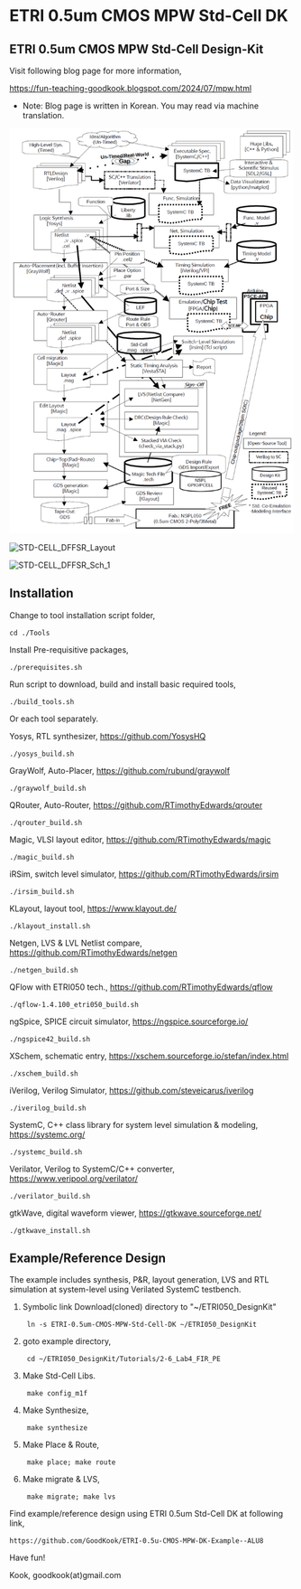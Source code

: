 # ETRI 0.5um CMOS MPW Std-Cell DK
ETRI 0.5um CMOS MPW Std-Cell Design-Kit
----------------------------------------

Visit following blog page for more information,

https://fun-teaching-goodkook.blogspot.com/2024/07/mpw.html

* Note: Blog page is written in Korean. You may read via machine translation.

![Design Kit Flow](https://github.com/GoodKook/ETRI-0.5um-CMOS-MPW-Std-Cell-DK/blob/main/OpenSource_DK_Flow.png)

![STD-CELL_DFFSR_Layout](https://github.com/GoodKook/ETRI-0.5um-CMOS-MPW-Std-Cell-DK/assets/162967523/c59015a0-d943-4486-bb6c-dc7de91065b1)

![STD-CELL_DFFSR_Sch_1](https://github.com/GoodKook/ETRI-0.5um-CMOS-MPW-Std-Cell-DK/assets/162967523/a6d93666-142b-40f1-a1db-4e1213d0392a)

Installation
------------

Change to tool installation script folder,

    cd ./Tools

Install Pre-requisitive packages,

    ./prerequisites.sh

Run script to download, build and install basic required tools,

    ./build_tools.sh

Or each tool separately.

Yosys, RTL synthesizer, https://github.com/YosysHQ

    ./yosys_build.sh
    
GrayWolf, Auto-Placer, https://github.com/rubund/graywolf

    ./graywolf_build.sh

QRouter, Auto-Router, https://github.com/RTimothyEdwards/qrouter

    ./qrouter_build.sh

Magic, VLSI layout editor, https://github.com/RTimothyEdwards/magic

    ./magic_build.sh

iRSim, switch level simulator, https://github.com/RTimothyEdwards/irsim

    ./irsim_build.sh

KLayout, layout tool, https://www.klayout.de/

    ./klayout_install.sh
    
Netgen, LVS & LVL Netlist compare, https://github.com/RTimothyEdwards/netgen

    ./netgen_build.sh

QFlow with ETRI050 tech., https://github.com/RTimothyEdwards/qflow

    ./qflow-1.4.100_etri050_build.sh

ngSpice, SPICE circuit simulator, https://ngspice.sourceforge.io/

    ./ngspice42_build.sh

XSchem, schematic entry, https://xschem.sourceforge.io/stefan/index.html

    ./xschem_build.sh

iVerilog, Verilog Simulator, https://github.com/steveicarus/iverilog

    ./iverilog_build.sh

SystemC, C++ class library for system level simulation & modeling, https://systemc.org/

    ./systemc_build.sh
    
Verilator, Verilog to SystemC/C++ converter, https://www.veripool.org/verilator/

    ./verilator_build.sh

gtkWave, digital waveform viewer, https://gtkwave.sourceforge.net/

    ./gtkwave_install.sh

Example/Reference Design
------------------------
The example includes synthesis, P&R, layout generation, LVS and RTL simulation at system-level using Verilated SystemC testbench.

1. Symbolic link Download(cloned) directory to "~/ETRI050_DesignKit"

        ln -s ETRI-0.5um-CMOS-MPW-Std-Cell-DK ~/ETRI050_DesignKit

2. goto example directory,

        cd ~/ETRI050_DesignKit/Tutorials/2-6_Lab4_FIR_PE

3. Make Std-Cell Libs.

        make config_m1f

4. Make Synthesize,

        make synthesize

5. Make Place & Route,

        make place; make route

6. Make migrate & LVS,

        make migrate; make lvs

Find example/reference design using ETRI 0.5um Std-Cell DK at following link,

    https://github.com/GoodKook/ETRI-0.5u-CMOS-MPW-DK-Example--ALU8

Have fun!

Kook, goodkook(at)gmail.com
